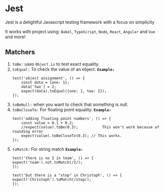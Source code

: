 # Jest
Jest is a delightful Javascript testing framework with a focus on simplicity

It works with project using: `Babel`, `TypeScript`, `Node`, `React`, `Angular` and `Vue` and more!

## Matchers
1. `toBe:` uses `Object.is` to test exact equality.
2. `toEqual:` To check the value of an object.
    **`Example:`**<br/>
    ```
    test('object assignment', () => {
        const data = {one: 1};
        data['two'] = 2;
        expect(data).toEqual({one: 1, two: 2});
    });
    ```
3. `toBeNull:` when you want to check that something is null.
4. `toBeCloseTo:` For floating point equality.
    **`Example:`**<br/>
    ```
    test('adding floating point numbers', () => {
        const value = 0.1 + 0.2;
        //expect(value).toBe(0.3);           This won't work because of rounding error
        expect(value).toBeCloseTo(0.3); // This works.
    });
    ```
5.  `toMatch:` For string match
    **`Example:`**<br/>
    ```
    test('there is no I in team', () => {
    expect('team').not.toMatch(/I/);
    });

    test('but there is a "stop" in Christoph', () => {
    expect('Christoph').toMatch(/stop/);
    });
    ```

    